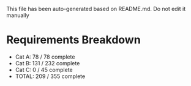 This file has been auto-generated based on README.md. Do not edit it manually

# Requirements Breakdown

- Cat A:  78 / 78 complete
- Cat B:  131 / 232 complete
- Cat C:  0 / 45 complete
- TOTAL:  209 / 355 complete
